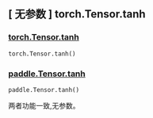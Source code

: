 ## [ 无参数 ] torch.Tensor.tanh

### [torch.Tensor.tanh](https://pytorch.org/docs/1.13/generated/torch.Tensor.tanh.html#torch.Tensor.tanh)

```
torch.Tensor.tanh()
```

### [paddle.Tensor.tanh](https://www.paddlepaddle.org.cn/documentation/docs/zh/api/paddle/Tensor_cn.html#tanh-name-none)

```
paddle.Tensor.tanh()
```

两者功能一致,无参数。



